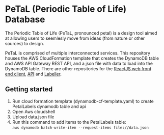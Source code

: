 # PeTaL (Periodic Table of Life) Database

The Periodic Table of Life (PeTaL, pronounced petal) is a design tool aimed at allowing users to seemlesly move from ideas (from nature or other sources) to design.

PeTaL is comprised of multiple interconnected services. This repository houses the AWS CloudFormation template that creates the DynamoDB table and AWS API Gateway REST API, and a json file with data to load into the DynamoDB table. There are other repositories for the [ReactJS web front end client](https://github.com/nasa/PeTaL), [API](https://github.com/nasa/petal-api) and [Labeller](https://github.com/nasa/petal-labeller).

## Getting started

1. Run cloud formation template (dynamodb-cf-template.yaml) to create PetalLabels dynamodb table and api
1. Open Aws cloudshell
1. Upload data.json file
1. Run this command to add items to the PetalLabels table:    
`aws dynamodb batch-write-item --request-items file://data.json`